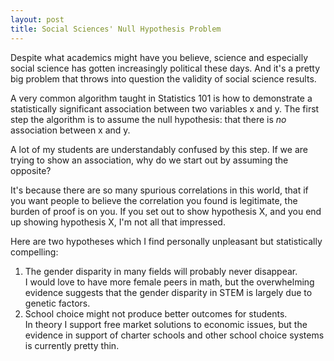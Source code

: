```yaml
---
layout: post
title: Social Sciences' Null Hypothesis Problem
---
```


Despite what academics might have you believe, science and especially social science has gotten increasingly political these days.  And it's a pretty big problem that throws into question the validity of social science results.  

A very common algorithm taught in Statistics 101 is how to demonstrate a statistically significant association between two variables x and y.  The first step the algorithm is to assume the null hypothesis: that there is *no* association between x and y.

A lot of my students are understandably confused by this step.  If we are trying to show an association, why do we start out by assuming the opposite? 

It's because there are so many spurious correlations in this world, that if you want people to believe the correlation you found is legitimate, the burden of proof is on you. If you set out to show hypothesis X, and you end up showing hypothesis X, I'm not all that impressed.  

Here are two hypotheses which I find personally unpleasant but statistically compelling:  
1. The gender disparity in many fields will probably never disappear.  
I would love to have more female peers in math, but the overwhelming evidence suggests that the gender disparity in STEM is largely due to genetic factors.  
2. School choice might not produce better outcomes for students.  
In theory I support free market solutions to economic issues, but the evidence in support of charter schools and other school choice systems is currently pretty thin.
